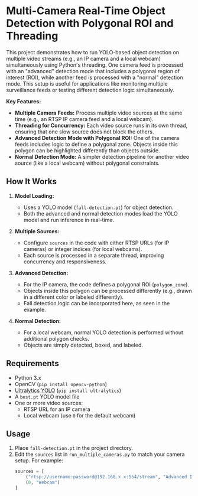 # Multi-Camera Real-Time Object Detection with Polygonal ROI and Threading

This project demonstrates how to run YOLO-based object detection on multiple video streams (e.g., an IP camera and a local webcam) simultaneously using Python's threading. One camera feed is processed with an "advanced" detection mode that includes a polygonal region of interest (ROI), while another feed is processed with a "normal" detection mode. This setup is useful for applications like monitoring multiple surveillance feeds or testing different detection logic simultaneously.

**Key Features:**
- **Multiple Camera Feeds:** Process multiple video sources at the same time (e.g., an RTSP IP camera feed and a local webcam).
- **Threading for Concurrency:** Each video source runs in its own thread, ensuring that one slow source does not block the others.
- **Advanced Detection Mode with Polygonal ROI:** One of the camera feeds includes logic to define a polygonal zone. Objects inside this polygon can be highlighted differently than objects outside.
- **Normal Detection Mode:** A simpler detection pipeline for another video source (like a local webcam) without polygonal constraints.

## How It Works

1. **Model Loading:**
   - Uses a YOLO model (`fall-detection.pt`) for object detection.
   - Both the advanced and normal detection modes load the YOLO model and run inference in real-time.

2. **Multiple Sources:**
   - Configure `sources` in the code with either RTSP URLs (for IP cameras) or integer indices (for local webcams).
   - Each source is processed in a separate thread, improving concurrency and responsiveness.

3. **Advanced Detection:**
   - For the IP camera, the code defines a polygonal ROI (`polygon_zone`).
   - Objects inside this polygon can be processed differently (e.g., drawn in a different color or labeled differently).
   - Fall detection logic can be incorporated here, as seen in the example.

4. **Normal Detection:**
   - For a local webcam, normal YOLO detection is performed without additional polygon checks.
   - Objects are simply detected, boxed, and labeled.

## Requirements

- Python 3.x
- OpenCV (`pip install opencv-python`)
- [Ultralytics YOLO](https://docs.ultralytics.com/) (`pip install ultralytics`)
- A `best.pt` YOLO model file
- One or more video sources:
  - RTSP URL for an IP camera
  - Local webcam (use `0` for the default webcam)

## Usage

1. Place `fall-detection.pt` in the project directory.
2. Edit the `sources` list in `run_multiple_cameras.py` to match your camera setup. For example:
   ```python
   sources = [
       ("rtsp://username:password@192.168.x.x:554/stream", "Advanced IP Camera"),
       (0, "Webcam")
   ]
